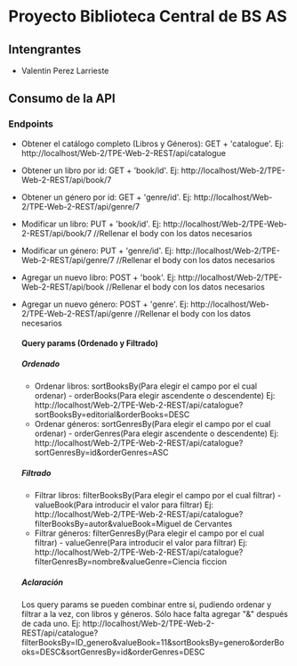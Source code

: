 # Proyecto Biblioteca Central de BS AS

## Intengrantes
- Valentin Perez Larrieste

## Consumo de la API

  ### Endpoints
  - Obtener el catálogo completo (Libros y Géneros): GET + 'catalogue'. Ej: http://localhost/Web-2/TPE-Web-2-REST/api/catalogue
  - Obtener un libro por id: GET + 'book/id'. Ej: http://localhost/Web-2/TPE-Web-2-REST/api/book/7
  - Obtener un género por id: GET + 'genre/id'. Ej: http://localhost/Web-2/TPE-Web-2-REST/api/genre/7
  - Modificar un libro: PUT + 'book/id'. Ej: http://localhost/Web-2/TPE-Web-2-REST/api/book/7   //Rellenar el body con los datos necesarios
  - Modificar un género: PUT + 'genre/id'. Ej: http://localhost/Web-2/TPE-Web-2-REST/api/genre/7   //Rellenar el body con los datos necesarios
  - Agregar un nuevo libro: POST + 'book'. Ej: http://localhost/Web-2/TPE-Web-2-REST/api/book   //Rellenar el body con los datos necesarios
  - Agregar un nuevo género: POST + 'genre'. Ej: http://localhost/Web-2/TPE-Web-2-REST/api/genre   //Rellenar el body con los datos necesarios

    #### Query params (Ordenado y Filtrado)
    
      ##### Ordenado
      - Ordenar libros: sortBooksBy(Para elegir el campo por el cual ordenar) - orderBooks(Para elegir ascendente o descendente) Ej: http://localhost/Web-2/TPE-Web-2-REST/api/catalogue?sortBooksBy=editorial&orderBooks=DESC
      - Ordenar géneros: sortGenresBy(Para elegir el campo por el cual ordenar) - orderGenres(Para elegir ascendente o descendente) Ej: http://localhost/Web-2/TPE-Web-2-REST/api/catalogue?sortGenresBy=id&orderGenres=ASC
      
      ##### Filtrado
      - Filtrar libros: filterBooksBy(Para elegir el campo por el cual filtrar) - valueBook(Para introducir el valor para filtrar) Ej: http://localhost/Web-2/TPE-Web-2-REST/api/catalogue?filterBooksBy=autor&valueBook=Miguel de Cervantes
      - Filtrar géneros: filterGenresBy(Para elegir el campo por el cual filtrar) - valueGenre(Para introducir el valor para filtrar) Ej: http://localhost/Web-2/TPE-Web-2-REST/api/catalogue?filterGenresBy=nombre&valueGenre=Ciencia ficcion

      ##### Aclaración
      Los query params se pueden combinar entre sí, pudiendo ordenar y filtrar a la vez, con libros y géneros. Sólo hace falta agregar "&" después de cada uno.
      Ej: http://localhost/Web-2/TPE-Web-2-REST/api/catalogue?filterBooksBy=ID_genero&valueBook=11&sortBooksBy=genero&orderBooks=DESC&sortGenresBy=id&orderGenres=DESC

